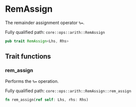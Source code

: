# RemAssign

The remainder assignment operator `%=`.

Fully qualified path: `core::ops::arith::RemAssign`

```rust
pub trait RemAssign<Lhs, Rhs>
```

## Trait functions

### rem_assign

Performs the `%=` operation.

Fully qualified path: `core::ops::arith::RemAssign::rem_assign`

```rust
fn rem_assign(ref self: Lhs, rhs: Rhs)
```


